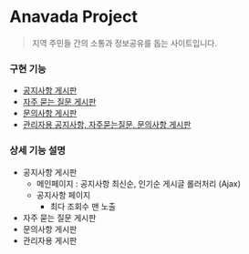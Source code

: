 # Anavada Project

> 지역 주민들 간의 소통과 정보공유를 돕는 사이트입니다.

### 구현 기능

+ [공지사항 게시판](#공지사항-게시판)
+ [자주 묻는 질문 게시판](#자주-묻는-질문-게시판)
+ [문의사항 게시판](#문의사항-게시판)
+ [관리자용 공지사항, 자주묻는질문, 문의사항 게시판](#관리자용-게시판)

### 상세 기능 설명

+ 공지사항 게시판
  + 메인페이지 : 공지사항 최신순, 인기순 게시글 롤러처리 (Ajax)
  + 공지사항 페이지
    + 최다 조회수 맨  노출
+ 자주 묻는 질문 게시판
+ 문의사항 게시판
+ 관리자용 게시판


